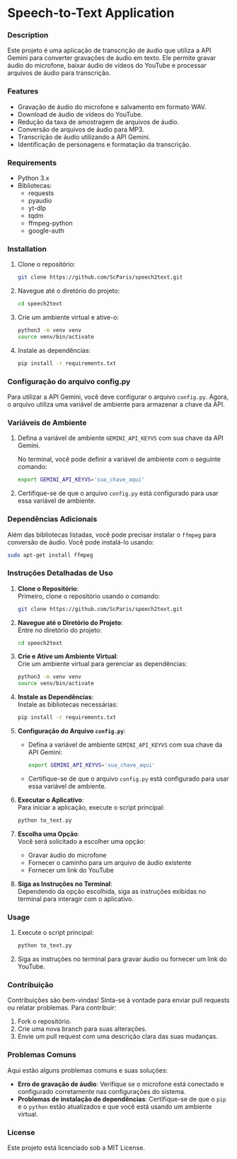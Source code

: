 # Speech-to-Text Application

### Description
Este projeto é uma aplicação de transcrição de áudio que utiliza a API Gemini para converter gravações de áudio em texto. Ele permite gravar áudio do microfone, baixar áudio de vídeos do YouTube e processar arquivos de áudio para transcrição.

### Features
- Gravação de áudio do microfone e salvamento em formato WAV.
- Download de áudio de vídeos do YouTube.
- Redução da taxa de amostragem de arquivos de áudio.
- Conversão de arquivos de áudio para MP3.
- Transcrição de áudio utilizando a API Gemini.
- Identificação de personagens e formatação da transcrição.

### Requirements
- Python 3.x
- Bibliotecas:
  - requests
  - pyaudio
  - yt-dlp
  - tqdm
  - ffmpeg-python
  - google-auth

### Installation
1. Clone o repositório:
   ```bash
   git clone https://github.com/ScParis/speech2text.git
   ```
2. Navegue até o diretório do projeto:
   ```bash
   cd speech2text
   ```
3. Crie um ambiente virtual e ative-o:
   ```bash
   python3 -m venv venv
   source venv/bin/activate
   ```
4. Instale as dependências:
   ```bash
   pip install -r requirements.txt
   ```

### Configuração do arquivo config.py

Para utilizar a API Gemini, você deve configurar o arquivo `config.py`. Agora, o arquivo utiliza uma variável de ambiente para armazenar a chave da API.

### Variáveis de Ambiente

1. Defina a variável de ambiente `GEMINI_API_KEYVS` com sua chave da API Gemini.

   No terminal, você pode definir a variável de ambiente com o seguinte comando:
   ```bash
   export GEMINI_API_KEYVS='sua_chave_aqui'
   ```

2. Certifique-se de que o arquivo `config.py` está configurado para usar essa variável de ambiente.

### Dependências Adicionais
Além das bibliotecas listadas, você pode precisar instalar o `ffmpeg` para conversão de áudio. Você pode instalá-lo usando:
```bash
sudo apt-get install ffmpeg
```

### Instruções Detalhadas de Uso

1. **Clone o Repositório**:  
   Primeiro, clone o repositório usando o comando:
   ```bash
   git clone https://github.com/ScParis/speech2text.git
   ```

2. **Navegue até o Diretório do Projeto**:  
   Entre no diretório do projeto:
   ```bash
   cd speech2text
   ```

3. **Crie e Ative um Ambiente Virtual**:  
   Crie um ambiente virtual para gerenciar as dependências:
   ```bash
   python3 -m venv venv
   source venv/bin/activate
   ```

4. **Instale as Dependências**:  
   Instale as bibliotecas necessárias:
   ```bash
   pip install -r requirements.txt
   ```

5. **Configuração do Arquivo `config.py`**:  
   - Defina a variável de ambiente `GEMINI_API_KEYVS` com sua chave da API Gemini:
     ```bash
     export GEMINI_API_KEYVS='sua_chave_aqui'
     ```
   - Certifique-se de que o arquivo `config.py` está configurado para usar essa variável de ambiente.

6. **Executar o Aplicativo**:  
   Para iniciar a aplicação, execute o script principal:
   ```bash
   python to_text.py
   ```

7. **Escolha uma Opção**:  
   Você será solicitado a escolher uma opção:
   - Gravar áudio do microfone
   - Fornecer o caminho para um arquivo de áudio existente
   - Fornecer um link do YouTube

8. **Siga as Instruções no Terminal**:  
   Dependendo da opção escolhida, siga as instruções exibidas no terminal para interagir com o aplicativo.

### Usage
1. Execute o script principal:
   ```bash
   python to_text.py
   ```
2. Siga as instruções no terminal para gravar áudio ou fornecer um link do YouTube.

### Contribuição
Contribuições são bem-vindas! Sinta-se à vontade para enviar pull requests ou relatar problemas. Para contribuir:
1. Fork o repositório.
2. Crie uma nova branch para suas alterações.
3. Envie um pull request com uma descrição clara das suas mudanças.

### Problemas Comuns
Aqui estão alguns problemas comuns e suas soluções:
- **Erro de gravação de áudio**: Verifique se o microfone está conectado e configurado corretamente nas configurações do sistema.
- **Problemas de instalação de dependências**: Certifique-se de que o `pip` e o `python` estão atualizados e que você está usando um ambiente virtual.

### License
Este projeto está licenciado sob a MIT License.
